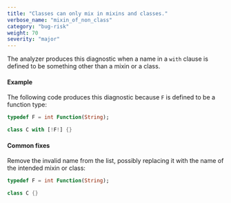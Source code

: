 ```yaml
---
title: "Classes can only mix in mixins and classes."
verbose_name: "mixin_of_non_class"
category: "bug-risk"
weight: 70
severity: "major"
---
```

The analyzer produces this diagnostic when a name in a `with` clause is
defined to be something other than a mixin or a class.

#### Example

The following code produces this diagnostic because `F` is defined to be a
function type:

```dart
typedef F = int Function(String);

class C with [!F!] {}
```

#### Common fixes

Remove the invalid name from the list, possibly replacing it with the name
of the intended mixin or class:

```dart
typedef F = int Function(String);

class C {}
```
